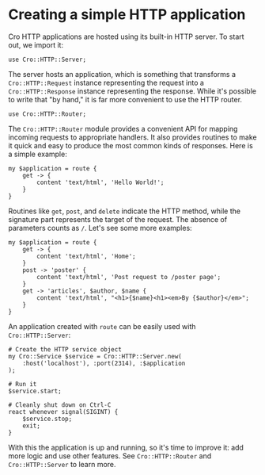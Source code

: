 # Creating a simple HTTP application

Cro HTTP applications are hosted using its built-in HTTP server. To start
out, we import it:

```
use Cro::HTTP::Server;
```

The server hosts an application, which is something that transforms a
`Cro::HTTP::Request` instance representing the request into a
`Cro::HTTP::Response` instance representing the response. While it's possible
to write that "by hand," it is far more convenient to use the HTTP router.

```
use Cro::HTTP::Router;
```

The `Cro::HTTP::Router` module provides a convenient API for mapping incoming
requests to appropriate handlers. It also provides routines to make it quick
and easy to produce the most common kinds of responses. Here is a simple
example:

```
my $application = route {
    get -> {
        content 'text/html', 'Hello World!';
    }
}
```

Routines like `get`, `post`, and `delete` indicate the HTTP method,
while the signature part represents the target of the request. The
absence of parameters counts as `/`. Let's see some more examples:

```
my $application = route {
    get -> {
        content 'text/html', 'Home';
    }
    post -> 'poster' {
        content 'text/html', 'Post request to /poster page';
    }
    get -> 'articles', $author, $name {
        content 'text/html', "<h1>{$name}<h1><em>By {$author}</em>";
    }
}
```

An application created with `route` can be easily used with
`Cro::HTTP::Server`:

```
# Create the HTTP service object
my Cro::Service $service = Cro::HTTP::Server.new(
    :host('localhost'), :port(2314), :$application
);

# Run it
$service.start;

# Cleanly shut down on Ctrl-C
react whenever signal(SIGINT) {
    $service.stop;
    exit;
}
```

With this the application is up and running, so it's time to improve it: add
more logic and use other features. See `Cro::HTTP::Router` and
`Cro::HTTP::Server` to learn more.
